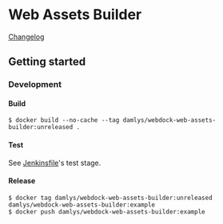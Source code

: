 Web Assets Builder
========================

[Changelog](CHANGELOG.md)

## Getting started

### Development

#### Build

```
$ docker build --no-cache --tag damlys/webdock-web-assets-builder:unreleased .
```

#### Test

See [Jenkinsfile](Jenkinsfile)'s test stage.

#### Release

```
$ docker tag damlys/webdock-web-assets-builder:unreleased damlys/webdock-web-assets-builder:example
$ docker push damlys/webdock-web-assets-builder:example
```
